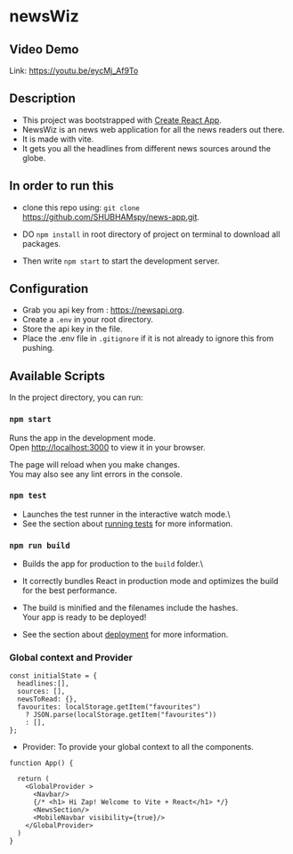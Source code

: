 # newsWiz

## Video Demo

Link: https://youtu.be/eycMj_Af9To

## Description

- This project was bootstrapped with [Create React App](https://github.com/facebook/create-react-app).
-  NewsWiz is an news web application for all the news readers out there.
- It is made with vite.
- It gets you all the headlines from different news sources around the globe.

## In order to run this
- clone this repo using: `git clone` https://github.com/SHUBHAMspy/news-app.git.

- DO `npm install` in root directory of project on terminal to download all packages.
- Then write `npm start` to start the development server.

## Configuration
- Grab you api key from : https://newsapi.org. 
- Create a `.env` in your root directory.
- Store the api key in the file.
- Place the .env file in `.gitignore` if it is not already to ignore this from pushing. 

## Available Scripts

In the project directory, you can run:

### `npm start`

Runs the app in the development mode.\
Open [http://localhost:3000](http://localhost:3000) to view it in your browser.

The page will reload when you make changes.\
You may also see any lint errors in the console.

### `npm test`

- Launches the test runner in the interactive watch mode.\
- See the section about [running tests](https://facebook.github.io/create-react-app/docs/running-tests) for more information.

### `npm run build`

- Builds the app for production to the `build` folder.\
- It correctly bundles React in production mode and optimizes the build for the best performance.

- The build is minified and the filenames include the hashes.\
Your app is ready to be deployed!

- See the section about [deployment](https://facebook.github.io/create-react-app/docs/deployment) for more information.

### Global context and Provider

```
const initialState = {
  headlines:[],
  sources: [],
  newsToRead: {},
  favourites: localStorage.getItem("favourites")
    ? JSON.parse(localStorage.getItem("favourites"))
    : [],
};
```

-  Provider: To provide your global context to all the components.
```
function App() {
  
  return (
    <GlobalProvider >
      <Navbar/>
      {/* <h1> Hi Zap! Welcome to Vite + React</h1> */}
      <NewsSection/>
      <MobileNavbar visibility={true}/>
    </GlobalProvider>
  )
}
```